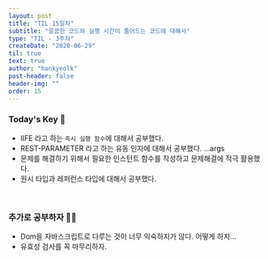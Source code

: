 ```yaml
---
layout: post
title: "TIL 15일차"
subtitle: "깔끔한 코드와 실행 시간이 줄어드는 코드에 대해서"
type: "TIL - 3주차"
createDate: "2020-06-29"
til: true
text: true
author: "hankyeolk"
post-header: false
header-img: ""
order: 15
---
```


### Today's Key 🔑

- IIFE 라고 하는 `즉시 실행 함수`에 대해서 공부했다.
- REST-PARAMETER 라고 하는 유동 인자에 대해서 공부했다. ...args
- 문제를 해결하기 위해서 필요한 인스턴트 함수를 작성하고 문제해결에 적극 활용했다.
- 원시 타입과 레퍼런스 타입에 대해서 공부했다.
<br>

### 추가로 공부하자 💪🏼

- Dom을 자바스크립트로 다루는 것이 너무 익숙하지가 않다. 어떻게 하지...
- 유효성 검사를 꼭 마무리하자.